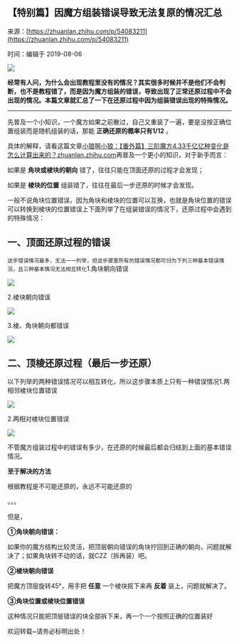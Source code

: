 ## 【特别篇】因魔方组装错误导致无法复原的情况汇总

来源：[https://zhuanlan.zhihu.com/p/54083211](https://zhuanlan.zhihu.com/p/54083211)

时间：编辑于 2019-08-06



![][0]

 **经常有人问，为什么会出现教程里没有的情况？其实很多时候并不是他们不会判断，也不是教程错了，而是因为魔方组装的错误，导致出现了正常还原过程中不会出现的情况。本篇文章就汇总了一下在还原过程中因为组装错误出现的特殊情况。** 

-----

先普及一个小知识，一个魔方如果之前散过，自己又重装了一遍，要是没按正确位置组装而是随机组装的话，那能 **正确还原的概率只有1/12** 。

具体的解释，请看这篇文章[小狼啊小狼：【番外篇】三阶魔方4.33千亿亿种变化是怎么计算出来的？​zhuanlan.zhihu.com][7]再普及一个更小的知识，对于新手而言：

如果是 **角块或棱块的朝向** 错了，往往只能在顶面还原的过程才会发现；

如果是 **棱块的位置** 组装错了，往往在最后一步还原的时候才会发现。

一般不说角块位置错误，因为角块和棱块的位置可以互换，也就是角块位置的错误可以转换到棱块的位置错误上下面列举了在组装错误的情况下，还原过程中会遇到的特殊情况：

##  **一、顶面还原过程的错误** 

`这步错误情况最多，无法一一列举，但这步骤里所有的错误情况都可归为下列三种基本错误情况，且三种基本情况无法相互转化`1.角块朝向错误



![][1]

2.棱块朝向错误



![][2]

3.棱、角块朝向都错误



![][3]
##  **二、顶棱还原过程（最后一步还原）** 

以下列举的两种错误情况可以相互转化，所以这步骤本质上只有一种错误情况1.两相邻棱块位置错误



![][4]

2.两相对棱块位置错误



![][5]

不管魔方组装过程中的错误有多少，在还原的时候最后都会归结到上面的基本错误情况。

 **至于解决的方法** 

根据教程是不可能还原的，永远不可能还原的

。。。

但是，

 **①角块朝向错误：** 

如果你的魔方结构比较灵活，把顶层朝向错误的角块拧回到正确的朝向，问题就解决了；如果角块转不动的话，就CZZ（拆再装）吧。

 **②棱块朝向错误** 

把魔方顶层旋转45°，用手把 **任意** 一个棱块抠下来再 **反着** 装上，问题就解决了。

 **③角块位置或棱块位置错误** 

这种情况只能把顶层错误的块全部拆下来，再一个一个按照正确的位置装好

欢迎转载~请务必标明出处！ 

[7]: https://zhuanlan.zhihu.com/p/57444167

[0]: ../img/v2-557ca1be54c60374da07d95214b30214_1200x500.jpg
[1]: ../img/v2-b9a98cf090a899dd34a1f59aa6d7c728_b.gif
[2]: ../img/v2-69d66dbe3f121fae6e3154af954c1aa9_b.gif
[3]: ../img/v2-ae881c40269df9fe896baa4e1dc0d323_b.gif
[4]: ../img/v2-d599042f8ed54000e61ff61d04fb7d19_b.gif
[5]: ../img/v2-60ce4f3bebe8ab9ca8b9a063ebb271b6_b.gif